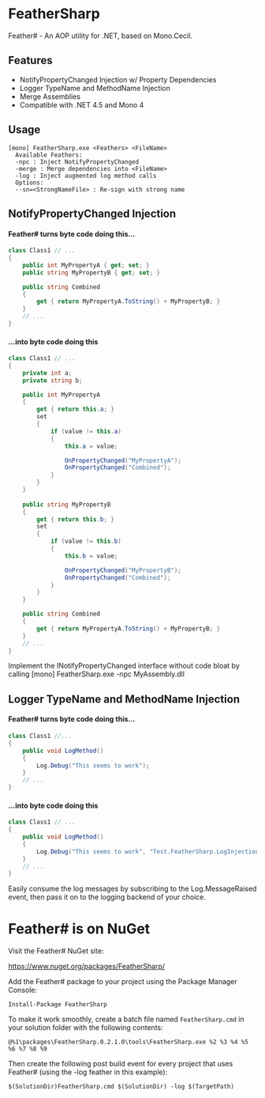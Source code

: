 # FeatherSharp
Feather# - An AOP utility for .NET, based on Mono.Cecil.

## Features
* NotifyPropertyChanged Injection w/ Property Dependencies
* Logger TypeName and MethodName Injection
* Merge Assemblies
* Compatible with .NET 4.5 and Mono 4

## Usage
    [mono] FeatherSharp.exe <Feathers> <FileName>
      Available Feathers:
      -npc : Inject NotifyPropertyChanged
      -merge : Merge dependencies into <FileName>
      -log : Inject augmented log method calls
      Options:
      --sn=<StrongNameFile> : Re-sign with strong name

## NotifyPropertyChanged Injection
#### Feather# turns byte code doing this...
```c#
class Class1 // ...
{
    public int MyPropertyA { get; set; }
    public string MyPropertyB { get; set; }

    public string Combined
    {
        get { return MyPropertyA.ToString() + MyPropertyB; }
    }
    // ...
}
```
#### ...into byte code doing this
```c#
class Class1 // ...
{
    private int a;
    private string b;

    public int MyPropertyA
    {
        get { return this.a; }
        set
        {
            if (value != this.a)
            {
                this.a = value;

                OnPropertyChanged("MyPropertyA");
                OnPropertyChanged("Combined");
            }
        }
    }
    
    public string MyPropertyB
    {
        get { return this.b; }
        set
        {
            if (value != this.b)
            {
                this.b = value;

                OnPropertyChanged("MyPropertyB");
                OnPropertyChanged("Combined");
            }
        }
    }

    public string Combined
    {
        get { return MyPropertyA.ToString() + MyPropertyB; }
    }
    // ...
}
```

Implement the INotifyPropertyChanged interface without code bloat by calling
    [mono] FeatherSharp.exe -npc MyAssembly.dll

## Logger TypeName and MethodName Injection
#### Feather# turns byte code doing this...
```c#
class Class1 //...
{
    public void LogMethod()
    {
        Log.Debug("This seems to work");
    }
    // ...
}
```
   
#### ...into byte code doing this
```c#
class Class1 // ...
{
    public void LogMethod()
    {
        Log.Debug("This seems to work", "Test.FeatherSharp.LogInjection.Class1", "LogMethod");
    }
    // ...
}
```

Easily consume the log messages by subscribing to the Log.MessageRaised event, then pass it on to the logging backend of your choice.

# Feather# is on NuGet

Visit the Feather# NuGet site:

https://www.nuget.org/packages/FeatherSharp/

Add the Feather# package to your project using the Package Manager Console:

    Install-Package FeatherSharp

To make it work smoothly, create a batch file named `FeatherSharp.cmd` in your solution folder with the following contents:

    @%1\packages\FeatherSharp.0.2.1.0\tools\FeatherSharp.exe %2 %3 %4 %5 %6 %7 %8 %9

Then create the following post build event for every project that uses Feather# (using the -log feather in this example):

    $(SolutionDir)FeatherSharp.cmd $(SolutionDir) -log $(TargetPath)
